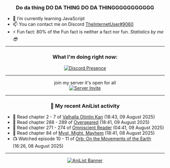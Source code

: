 <div align="center">

### Do da thing DO DA THING DO DA THINGGGGGGGGGGG
</div>

- 🌱 I’m currently learning JavaScript
- 📫 You can contact me on Discord [TheInternetUser#9060](https://discord.com/users/534117072796385300)
- ⚡ Fun fact: 80% of the Fun fact is neither a fact nor fun. _Statistics by me 😎_
<hr>

<div align="center">

### What I'm doing right now:
[![Discord Presence](https://lanyard.cnrad.dev/api/534117072796385300)](https://discord.com/users/534117072796385300)
<hr>

join my server it's open for all <br>
[![Server Invite](https://invidget.switchblade.xyz/bfYgVHxrSs)](https://discord.gg/bfYgVHxrSs)

<hr>
  
### 🌸 My recent AniList activity

</div>

<!-- ANILIST_ACTIVITY:start -->

-   📖 Read chapter 2 - 7 of [Valhalla Otintin Kan](https://anilist.co/manga/123003) (18:43, 09 August 2025)
-   📖 Read chapter 288 - 289 of [Overgeared](https://anilist.co/manga/117460) (18:41, 09 August 2025)
-   📖 Read chapter 271 - 274 of [Omniscient Reader](https://anilist.co/manga/119257) (04:41, 09 August 2025)
-   📖 Read chapter 84 of [Myst, Might, Mayhem](https://anilist.co/manga/175946) (18:41, 08 August 2025)
-   📺 Watched episode 10 - 11 of [Orb: On the Movements of the Earth](https://anilist.co/anime/151514) (16:26, 08 August 2025)

<!-- ANILIST_ACTIVITY:end -->
<hr>

<div align="center">

[![AniList Banner](https://img.anili.st/User/929966)](https://anilist.co/user/TheInternetUser)

<!-- ![Profile views](https://gpvc.arturio.dev/TheInternetUse7) Since 2023-01-09 -->
<br>


</div>
